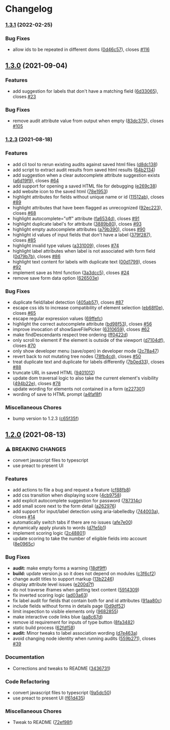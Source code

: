 # Changelog

### [1.3.1](https://github.com/GoogleChromeLabs/form-troubleshooter/compare/v1.3.0...v1.3.1) (2022-02-25)


### Bug Fixes

* allow ids to be repeated in different doms ([0d46c57](https://github.com/GoogleChromeLabs/form-troubleshooter/commit/0d46c579222d8e49db0b0217a82e7671c7aa379c)), closes [#116](https://github.com/GoogleChromeLabs/form-troubleshooter/issues/116)

## [1.3.0](https://www.github.com/GoogleChromeLabs/form-troubleshooter/compare/v1.2.3...v1.3.0) (2021-09-04)


### Features

* add suggestion for labels that don't have a matching field ([6d33065](https://www.github.com/GoogleChromeLabs/form-troubleshooter/commit/6d330651809d6e7435253db68df1b8ad6acfa32c)), closes [#23](https://www.github.com/GoogleChromeLabs/form-troubleshooter/issues/23)


### Bug Fixes

* remove audit attribute value from output when empty ([83dc375](https://www.github.com/GoogleChromeLabs/form-troubleshooter/commit/83dc375542dff1c31fa2e6efa86ac2f3228505a1)), closes [#105](https://www.github.com/GoogleChromeLabs/form-troubleshooter/issues/105)

### [1.2.3](https://www.github.com/GoogleChromeLabs/form-troubleshooter/compare/v1.2.0...v1.2.3) (2021-08-18)


### Features

* add cli tool to rerun existing audits against saved html files ([d8dc138](https://www.github.com/GoogleChromeLabs/form-troubleshooter/commit/d8dc13852b6188d6e74f1125f32eb5a83a6d7715))
* add script to extract audit results from saved html results ([64b2134](https://www.github.com/GoogleChromeLabs/form-troubleshooter/commit/64b213439ef7e83129af5203eb73684899e9c82c))
* add suggestion when a clear autocomplete attribute suggestion exists ([a6d19f9](https://www.github.com/GoogleChromeLabs/form-troubleshooter/commit/a6d19f9d3d8923454170233f55008eef5c78809a)), closes [#64](https://www.github.com/GoogleChromeLabs/form-troubleshooter/issues/64)
* add support for opening a saved HTML file for debugging ([e269c38](https://www.github.com/GoogleChromeLabs/form-troubleshooter/commit/e269c383bd7d043834b6d226b20801dfa6a6067d))
* add website icon to the saved html ([78e1953](https://www.github.com/GoogleChromeLabs/form-troubleshooter/commit/78e19539bd8fed6ecf49f3a85b295e15390d83b3))
* highlight attributes for fields without unique name or id ([11512ab](https://www.github.com/GoogleChromeLabs/form-troubleshooter/commit/11512abc3c285d200fa273c52d5f808962b534e9)), closes [#89](https://www.github.com/GoogleChromeLabs/form-troubleshooter/issues/89)
* highlight attributes that have been flagged as unrecognized ([92ec223](https://www.github.com/GoogleChromeLabs/form-troubleshooter/commit/92ec2237f79a2a42f4b03fa3903d2bb80beae534)), closes [#68](https://www.github.com/GoogleChromeLabs/form-troubleshooter/issues/68)
* highlight autocomplete="off" attribute ([fa6534d](https://www.github.com/GoogleChromeLabs/form-troubleshooter/commit/fa6534debbff48888a7bdd4bbad123d1033a7c4a)), closes [#91](https://www.github.com/GoogleChromeLabs/form-troubleshooter/issues/91)
* highlight duplicate label's for attribute ([3889b80](https://www.github.com/GoogleChromeLabs/form-troubleshooter/commit/3889b80360a2b0e782545da7d8db7ed1c59f6c43)), closes [#93](https://www.github.com/GoogleChromeLabs/form-troubleshooter/issues/93)
* highlight empty autocomplete attributes ([a79b390](https://www.github.com/GoogleChromeLabs/form-troubleshooter/commit/a79b3908e69c31b9a3e44247633912f06760f83d)), closes [#90](https://www.github.com/GoogleChromeLabs/form-troubleshooter/issues/90)
* highlight id values of input fields that don't have a label ([379f287](https://www.github.com/GoogleChromeLabs/form-troubleshooter/commit/379f287995b7ce407286c28a8572e6d55b7212e0)), closes [#85](https://www.github.com/GoogleChromeLabs/form-troubleshooter/issues/85)
* highlight invalid type values ([a331009](https://www.github.com/GoogleChromeLabs/form-troubleshooter/commit/a3310097bba84a88a0122d4e7324b0e7b8b920a9)), closes [#74](https://www.github.com/GoogleChromeLabs/form-troubleshooter/issues/74)
* highlight label attributes when label is not associated with form field ([0d79b7b](https://www.github.com/GoogleChromeLabs/form-troubleshooter/commit/0d79b7b8357d5a1c9c78d2a7b07ad3b352f11edb)), closes [#86](https://www.github.com/GoogleChromeLabs/form-troubleshooter/issues/86)
* highlight text content for labels with duplicate text ([00d1799](https://www.github.com/GoogleChromeLabs/form-troubleshooter/commit/00d1799c541c7e2c1cf6434c714f5cf9c5b4748d)), closes [#92](https://www.github.com/GoogleChromeLabs/form-troubleshooter/issues/92)
* implement save as html function ([3a3dcc5](https://www.github.com/GoogleChromeLabs/form-troubleshooter/commit/3a3dcc5c81c085808c039fe579871dc45d6afd2a)), closes [#24](https://www.github.com/GoogleChromeLabs/form-troubleshooter/issues/24)
* remove save form data option ([626503e](https://www.github.com/GoogleChromeLabs/form-troubleshooter/commit/626503e263b44c3bfeecbb7e3322ccb4edd89a06))


### Bug Fixes

* duplicate field/label detection ([405ab57](https://www.github.com/GoogleChromeLabs/form-troubleshooter/commit/405ab571e8077f18eea43a33341fe9338f1bc945)), closes [#87](https://www.github.com/GoogleChromeLabs/form-troubleshooter/issues/87)
* escape css ids to increase compatibility of element selection ([eb68f0e](https://www.github.com/GoogleChromeLabs/form-troubleshooter/commit/eb68f0e799b89c31566b7a3476a9231ad2932d50)), closes [#65](https://www.github.com/GoogleChromeLabs/form-troubleshooter/issues/65)
* escape regular expression values ([69ffefc](https://www.github.com/GoogleChromeLabs/form-troubleshooter/commit/69ffefc2d9f2137aa2b51166d7ea8ed1d1f43b06))
* highlight the correct autocomplete attribute ([bd98f53](https://www.github.com/GoogleChromeLabs/form-troubleshooter/commit/bd98f533b1ecfa1c63583be6f82418ec833a75fa)), closes [#56](https://www.github.com/GoogleChromeLabs/form-troubleshooter/issues/56)
* improve invocation of showSaveFilePicker ([6310659](https://www.github.com/GoogleChromeLabs/form-troubleshooter/commit/6310659a8ef021136dca5583de523653f5177f11)), closes [#62](https://www.github.com/GoogleChromeLabs/form-troubleshooter/issues/62)
* make findDescendants respect tree ordering ([ff0422d](https://www.github.com/GoogleChromeLabs/form-troubleshooter/commit/ff0422d7c475bfca72c6aff3531cbe1b3835eeb4))
* only scroll to element if the element is outside of the viewport ([d7104df](https://www.github.com/GoogleChromeLabs/form-troubleshooter/commit/d7104df1594605dfe3d73a5386d544e6c30fe58d)), closes [#70](https://www.github.com/GoogleChromeLabs/form-troubleshooter/issues/70)
* only show developer menu (save/open) in developer mode ([2c78a47](https://www.github.com/GoogleChromeLabs/form-troubleshooter/commit/2c78a47e34f6409776672c34de357166a8989ddf))
* revert back to not mutating tree nodes ([78fb4cd](https://www.github.com/GoogleChromeLabs/form-troubleshooter/commit/78fb4cd0a4d7de50fa8fc26aa3c682f9f9f5052b)), closes [#50](https://www.github.com/GoogleChromeLabs/form-troubleshooter/issues/50)
* treat duplicate text and duplicate for labels differently ([7b0ed33](https://www.github.com/GoogleChromeLabs/form-troubleshooter/commit/7b0ed334194ecd4e49a029156088a4bb9f43d8b4)), closes [#88](https://www.github.com/GoogleChromeLabs/form-troubleshooter/issues/88)
* truncate URL in saved HTML ([9401012](https://www.github.com/GoogleChromeLabs/form-troubleshooter/commit/9401012ae222c3851af28775585ba188b2d19406))
* update dom traversal logic to also take the current element's visibility ([494b22e](https://www.github.com/GoogleChromeLabs/form-troubleshooter/commit/494b22e02af8260b7bc68eb2d7a2636bd785b953)), closes [#78](https://www.github.com/GoogleChromeLabs/form-troubleshooter/issues/78)
* update wording for elements not contained in a form ([e227301](https://www.github.com/GoogleChromeLabs/form-troubleshooter/commit/e227301b5dc2365ad572c7b640f0dda98ac6151b))
* wording of save to HTML prompt ([a4faf8f](https://www.github.com/GoogleChromeLabs/form-troubleshooter/commit/a4faf8f603864b106ff5371dd50ee68124a4f38e))


### Miscellaneous Chores

* bump version to 1.2.3 ([c65f35f](https://www.github.com/GoogleChromeLabs/form-troubleshooter/commit/c65f35f35e6e7a9ef65fca77a4c6ad8379cfeb58))

## [1.2.0](https://www.github.com/GoogleChromeLabs/form-troubleshooter/compare/v1.2.2...v1.2.0) (2021-08-13)


### ⚠ BREAKING CHANGES

* convert javascript files to typescript
* use preact to present UI

### Features

* add actions to file a bug and request a feature ([cf88fb8](https://www.github.com/GoogleChromeLabs/form-troubleshooter/commit/cf88fb8210dc682c6907ba4904c5ff2a5c894399))
* add css transition when displaying score ([4cb9758](https://www.github.com/GoogleChromeLabs/form-troubleshooter/commit/4cb9758730d3b61d7f50d3aef889a4b73cc522f9))
* add explicit autocomplete suggestion for password ([787314c](https://www.github.com/GoogleChromeLabs/form-troubleshooter/commit/787314c7aa83c7420b49e354a1400ed958980197))
* add small score next to the form detail ([a262976](https://www.github.com/GoogleChromeLabs/form-troubleshooter/commit/a262976b55b5cc45238db9a859cad92b355afec4))
* add support for input/label detection using aria-labelledby ([744003a](https://www.github.com/GoogleChromeLabs/form-troubleshooter/commit/744003a2032974f462b2c1f45f8935aa8c81fc9e)), closes [#14](https://www.github.com/GoogleChromeLabs/form-troubleshooter/issues/14)
* automatically switch tabs if there are no issues ([afe7e00](https://www.github.com/GoogleChromeLabs/form-troubleshooter/commit/afe7e0056dc8422207fbb6c9040ca51c42b367ee))
* dynamically apply plurals to words ([d7fe5b1](https://www.github.com/GoogleChromeLabs/form-troubleshooter/commit/d7fe5b121fe1b6b12972919a4378ffc9d1ed0382))
* implement scoring logic ([2c48801](https://www.github.com/GoogleChromeLabs/form-troubleshooter/commit/2c4880147eb32dee5a2d1dc2a083372c60054036))
* update scoring to take the number of eligible fields into account ([8e0965c](https://www.github.com/GoogleChromeLabs/form-troubleshooter/commit/8e0965c792f9f0d93f847978460e82c78e89558e))


### Bug Fixes

* **audit:** make empty forms a warning ([18df9ff](https://www.github.com/GoogleChromeLabs/form-troubleshooter/commit/18df9ff74060a4e95c6fc13d3872c7a3b34f7380))
* **build:** update version.js so it does not depend on modules ([c3f6cf2](https://www.github.com/GoogleChromeLabs/form-troubleshooter/commit/c3f6cf24d97a374b6327522fd8624c07156c4cd0))
* change audit titles to support markup ([13b2246](https://www.github.com/GoogleChromeLabs/form-troubleshooter/commit/13b2246ed412fac7102ca62dbb92d48122e35f94))
* display attribute level issues ([e200d7f](https://www.github.com/GoogleChromeLabs/form-troubleshooter/commit/e200d7f381240fbd23416c9b5d636c07da18de19))
* do not traverse iframes when getting text content ([5914309](https://www.github.com/GoogleChromeLabs/form-troubleshooter/commit/59143094e675d2c676afd60b48d0b9320f9c5141))
* fix inverted scoring logic ([ad03a63](https://www.github.com/GoogleChromeLabs/form-troubleshooter/commit/ad03a633ba32c99a5450485d3f97c136aa316044))
* fix label audit for fields that contain both for and id attributes ([91aa80c](https://www.github.com/GoogleChromeLabs/form-troubleshooter/commit/91aa80cbfe11141c6f575ee801f2c0c29ca02d85))
* include fields without forms in details page ([0d9df52](https://www.github.com/GoogleChromeLabs/form-troubleshooter/commit/0d9df52888fb8bc4a7c2f1e84ac66a9cff451183))
* limit inspection to visible elements only ([9682855](https://www.github.com/GoogleChromeLabs/form-troubleshooter/commit/9682855951a49dacc0ee00017af786b844bbaf1a))
* make interactive code links blue ([aa8c67d](https://www.github.com/GoogleChromeLabs/form-troubleshooter/commit/aa8c67d0c386a7a0d7537b922d4c5a04d2599e4c))
* remove id requirement for inputs of type button ([8fa3482](https://www.github.com/GoogleChromeLabs/form-troubleshooter/commit/8fa34823166553d5eadcf5a89e517cfecd0ca2e4))
* static build process ([62fdf58](https://www.github.com/GoogleChromeLabs/form-troubleshooter/commit/62fdf58e203883b11ef4bb8acdc647efd3568e45))
* **audit:** Minor tweaks to label association wording ([d7e463a](https://www.github.com/GoogleChromeLabs/form-troubleshooter/commit/d7e463aaf021ae7e59e25a8aaec1cbf9eb115e71))
* avoid changing node identity when running audits ([559b271](https://www.github.com/GoogleChromeLabs/form-troubleshooter/commit/559b271ec1c514fc2f99c4f4cddf5c651c2f9f87)), closes [#39](https://www.github.com/GoogleChromeLabs/form-troubleshooter/issues/39)


### Documentation

* Corrections and tweaks to README ([3436731](https://www.github.com/GoogleChromeLabs/form-troubleshooter/commit/3436731cc7d7e334a3e9879f0c0b1df35024fe93))


### Code Refactoring

* convert javascript files to typescript ([9a5dc50](https://www.github.com/GoogleChromeLabs/form-troubleshooter/commit/9a5dc50d3b12fbb6dddcab32be26a2528de9bace))
* use preact to present UI ([f61d435](https://www.github.com/GoogleChromeLabs/form-troubleshooter/commit/f61d4357bb4044718586ac6cd33830e3839e6e63))


### Miscellaneous Chores

* Tweak to README ([72ef98f](https://www.github.com/GoogleChromeLabs/form-troubleshooter/commit/72ef98f5d5a88ee3ae98a6b1f96d07d3703827c9))
